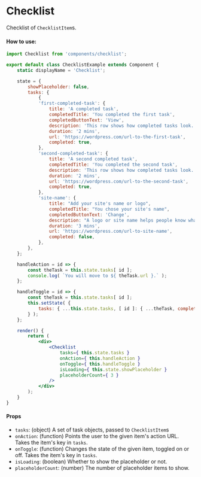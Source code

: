 Checklist
===========

Checklist of `ChecklistItem`s.

#### How to use:

```jsx
import Checklist from 'components/checklist';

export default class ChecklistExample extends Component {
	static displayName = 'Checklist';

	state = {
		showPlaceholder: false,
		tasks: {
			{
			'first-completed-task': {
				title: 'A completed task',
				completedTitle: 'You completed the first task',
				completedButtonText: 'View',
				description: 'This row shows how completed tasks look.',
				duration: '2 mins',
				url: 'https://wordpress.com/url-to-the-first-task',
				completed: true,
			},
			'second-completed-task': {
				title: 'A second completed task',
				completedTitle: 'You completed the second task',
				description: 'This row shows how completed tasks look.',
				duration: '2 mins',
				url: 'https://wordpress.com/url-to-the-second-task',
				completed: true,
			},
			'site-name': {
				title: "Add your site's name or logo",
				completedTitle: "You chose your site's name",
				completedButtonText: 'Change',
				description: "A logo or site name helps people know what site they're looking at.",
				duration: '3 mins',
				url: 'https://wordpress.com/url-to-site-name',
				completed: false,
			},
		},
	};

	handleAction = id => {
		const theTask = this.state.tasks[ id ];
		console.log( `You will move to ${ theTask.url }.` );
	};

	handleToggle = id => {
		const theTask = this.state.tasks[ id ];
		this.setState( {
			tasks: { ...this.state.tasks, [ id ]: { ...theTask, completed: ! theTask.completed } },
		} );
	};

	render() {
		return (
			<div>
				<Checklist
					tasks={ this.state.tasks }
					onAction={ this.handleAction }
					onToggle={ this.handleToggle }
					isLoading={ this.state.showPlaceholder }
					placeholderCount={ 3 }
				/>
			</div>
		);
	}
}
```

#### Props

* `tasks`: (object) A set of task objects, passed to `ChecklistItem`s
* `onAction`: (function) Points the user to the given item's action URL. Takes the item's key in `tasks`.
* `onToggle`: (function) Changes the state of the given item, toggled on or off. Takes the item's key in `tasks`.
* `isLoading`: (boolean) Whether to show the placeholder or not.
* `placeholderCount`: (number) The number of placeholder items to show.
